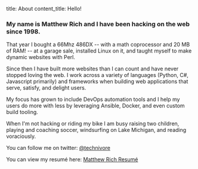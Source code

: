 title: About
content_title: Hello!

### My name is Matthew Rich and I have been hacking on the web since 1998.

That year I bought a 66Mhz 486DX -- with a math coprocessor and 20 MB of RAM!
-- at a garage sale, installed Linux on it, and taught myself to make dynamic
websites with Perl.

Since then I have built more websites than I can count and have never stopped
loving the web. I work across a variety of languages (Python, C#, Javascript
primarily) and frameworks when building web applications that serve, satisfy,
and delight users.

My focus has grown to include DevOps automation tools and I help my users do
more with less by leveraging Ansible, Docker, and even custom build tooling.

When I'm not hacking or riding my bike I am busy raising two children, playing
and coaching soccer, windsurfing on Lake Michigan, and reading voraciously.

You can follow me on twitter: [@technivore](https://twitter.com/technivore)

You can view my resumé here: [Matthew Rich Resumé]({filename}/extra/MatthewRichResume.pdf)
